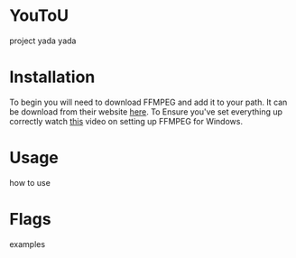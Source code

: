 # YouToU
  project yada yada
  
Installation
============
  To begin you will need to download FFMPEG and add it to your path. It can be download from their website [here](https://ffmpeg.org/download.html). To Ensure you've set everything up correctly watch [this](https://www.youtube.com/watch?v=IECI72XEox0) video on setting up FFMPEG for Windows.
  
Usage
=====
  how to use
  
Flags
=====
 examples

